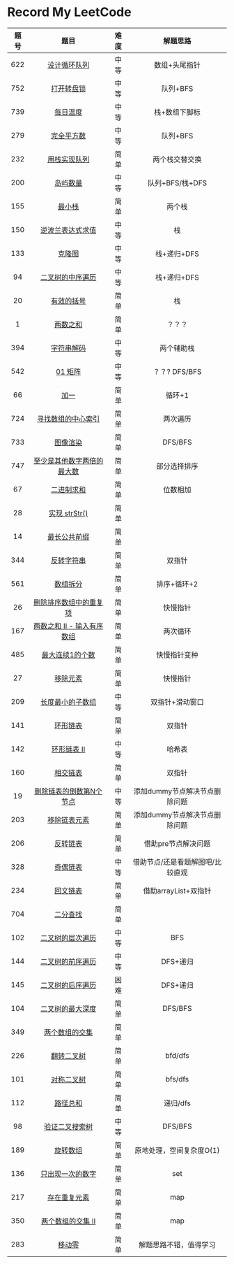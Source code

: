 # Record My LeetCode

| 题号 |                             题目                             | 难度 |             解题思路             |
| :--: | :----------------------------------------------------------: | :--: | :------------------------------: |
| 622  | [设计循环队列](https://leetcode-cn.com/problems/design-circular-queue) | 中等 |          数组+头尾指针           |
| 752  | [打开转盘锁](https://leetcode-cn.com/problems/open-the-lock) | 中等 |             队列+BFS             |
| 739  | [每日温度](https://leetcode-cn.com/problems/daily-temperatures) | 中等 |          栈+数组下脚标           |
| 279  | [完全平方数](https://leetcode-cn.com/problems/perfect-squares) | 中等 |             队列+BFS             |
| 232  | [用栈实现队列](https://leetcode-cn.com/problems/implement-queue-using-stacks) | 简单 |          两个栈交替交换          |
| 200  | [岛屿数量](https://leetcode-cn.com/problems/number-of-islands) | 中等 |         队列+BFS/栈+DFS          |
| 155  |     [最小栈](https://leetcode-cn.com/problems/min-stack)     | 简单 |              两个栈              |
| 150  | [逆波兰表达式求值](https://leetcode-cn.com/problems/evaluate-reverse-polish-notation) | 中等 |                栈                |
| 133  |    [克隆图](https://leetcode-cn.com/problems/clone-graph)    | 中等 |           栈+递归+DFS            |
|  94  | [二叉树的中序遍历](https://leetcode-cn.com/problems/binary-tree-inorder-traversal) | 中等 |           栈+递归+DFS            |
|  20  | [有效的括号](https://leetcode-cn.com/problems/valid-parentheses) | 简单 |                栈                |
|  1   |     [两数之和](https://leetcode-cn.com/problems/two-sum)     | 简单 |              ？？？              |
| 394  | [字符串解码](https://leetcode-cn.com/problems/decode-string) | 中等 |            两个辅助栈            |
| 542  |    [01 矩阵](https://leetcode-cn.com/problems/01-matrix)     | 中等 |          ？？? DFS/BFS           |
|  66  |      [加一](https://leetcode-cn.com/problems/plus-one)       | 简单 |              循环+1              |
| 724  | [寻找数组的中心索引](https://leetcode-cn.com/problems/find-pivot-index) | 简单 |             两次遍历             |
| 733  |   [图像渲染](https://leetcode-cn.com/problems/flood-fill)    | 简单 |             DFS/BFS              |
| 747  | [至少是其他数字两倍的最大数](https://leetcode-cn.com/problems/largest-number-at-least-twice-of-others) | 简单 |           部分选择排序           |
|  67  |  [二进制求和](https://leetcode-cn.com/problems/add-binary)   | 简单 |             位数相加             |
|  28  | [实现 strStr()](https://leetcode-cn.com/problems/implement-strstr) | 简单 |                                  |
|  14  | [最长公共前缀](https://leetcode-cn.com/problems/longest-common-prefix) | 简单 |                                  |
| 344  | [反转字符串](https://leetcode-cn.com/problems/reverse-string) | 简单 |              双指针              |
| 561  | [数组拆分 ](https://leetcode-cn.com/problems/array-partition-i) | 简单 |           排序+循环+2            |
|  26  | [删除排序数组中的重复项](https://leetcode-cn.com/problems/remove-duplicates-from-sorted-array) | 简单 |             快慢指针             |
| 167  | [两数之和 II - 输入有序数组](https://leetcode-cn.com/problems/two-sum-ii-input-array-is-sorted) | 简单 |             两次循环             |
| 485  | [最大连续1的个数](https://leetcode-cn.com/problems/max-consecutive-ones) | 简单 |           快慢指针变种           |
|  27  | [移除元素](https://leetcode-cn.com/problems/remove-element)  | 简单 |             快慢指针             |
| 209  | [长度最小的子数组](https://leetcode-cn.com/problems/minimum-size-subarray-sum) | 中等 |         双指针+滑动窗口          |
| 141  | [环形链表](https://leetcode-cn.com/problems/linked-list-cycle) | 简单 |              双指针              |
| 142  | [环形链表 II](https://leetcode-cn.com/problems/linked-list-cycle-ii) | 中等 |              哈希表              |
| 160  | [相交链表](https://leetcode-cn.com/problems/intersection-of-two-linked-lists) | 简单 |              双指针              |
|  19  | [删除链表的倒数第N个节点](https://leetcode-cn.com/problems/remove-nth-node-from-end-of-list) | 中等 |  添加dummy节点解决节点删除问题   |
| 203  | [移除链表元素](https://leetcode-cn.com/problems/remove-linked-list-elements) | 简单 |  添加dummy节点解决节点删除问题   |
| 206  | [反转链表](https://leetcode-cn.com/problems/reverse-linked-list) | 简单 |       借助pre节点解决问题        |
| 328  | [奇偶链表](https://leetcode-cn.com/problems/odd-even-linked-list) | 中等 | 借助节点/还是看题解图吧/比较直观 |
| 234  | [回文链表](https://leetcode-cn.com/problems/palindrome-linked-list) | 简单 |       借助arrayList+双指针       |
| 704  |  [二分查找](https://leetcode-cn.com/problems/binary-search)  | 简单 |                                  |
| 102  | [二叉树的层次遍历](https://leetcode-cn.com/problems/binary-tree-level-order-traversal) | 中等 |               BFS                |
| 144  | [二叉树的前序遍历](https://leetcode-cn.com/problems/binary-tree-preorder-traversal) | 中等 |             DFS+递归             |
| 145  | [二叉树的后序遍历](https://leetcode-cn.com/problems/binary-tree-postorder-traversal) | 困难 |             DFS+递归             |
| 104  | [二叉树的最大深度](https://leetcode-cn.com/problems/maximum-depth-of-binary-tree) | 简单 |             DFS/BFS              |
| 349  | [两个数组的交集](https://leetcode-cn.com/problems/intersection-of-two-arrays) | 简单 |                                  |
| 226  | [翻转二叉树](https://leetcode-cn.com/problems/invert-binary-tree) | 简单 |             bfd/dfs              |
| 101  | [对称二叉树](https://leetcode-cn.com/problems/symmetric-tree) | 简单 |             bfs/dfs              |
| 112  |    [路径总和](https://leetcode-cn.com/problems/path-sum)     | 简单 |             递归/dfs             |
|  98  | [验证二叉搜索树](https://leetcode-cn.com/problems/validate-binary-search-tree) | 中等 |             DFS/BFS              |
| 189  |  [旋转数组](https://leetcode-cn.com/problems/rotate-array)   | 简单 |     原地处理，空间复杂度O(1)     |
| 136  | [只出现一次的数字](https://leetcode-cn.com/problems/single-number) | 简单 |               set                |
| 217  | [存在重复元素](https://leetcode-cn.com/problems/contains-duplicate) | 简单 |               map                |
| 350  | [两个数组的交集 II](https://leetcode-cn.com/problems/intersection-of-two-arrays-ii) | 简单 |               map                |
| 283  |    [移动零](https://leetcode-cn.com/problems/move-zeroes)    | 简单 |      解题思路不错，值得学习      |
